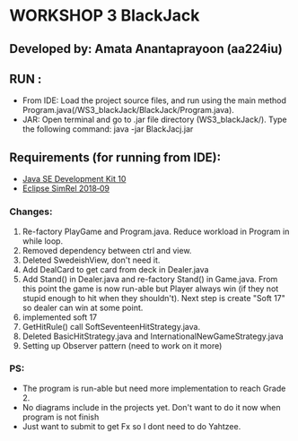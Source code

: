 # WORKSHOP 3 BlackJack
## Developed by: Amata Anantaprayoon (aa224iu)

## RUN :
* From IDE: Load the project source files, and run using the main method Program.java(/WS3_blackJack/BlackJack/Program.java).
* JAR:  Open terminal and go to .jar file directory (WS3_blackJack/). Type the following command: java -jar BlackJacj.jar

## Requirements (for running from IDE):
* [Java SE Development Kit 10](https://www.oracle.com/technetwork/java/javase/downloads/jdk10-downloads-4416644.html) 
* [Eclipse SimRel 2018‑09](https://www.eclipse.org/downloads/)

### Changes:
1. Re-factory PlayGame and Program.java. Reduce workload in Program in while loop.
2. Removed dependency between ctrl and view.
3. Deleted SwedeishView, don't need it. 
4. Add DealCard to get card from deck in Dealer.java
5. Add Stand() in Dealer.java and re-factory Stand() in Game.java. From this point the game is now run-able but Player always win (if they not stupid enough to hit when they shouldn't). Next step is create "Soft 17" so dealer can win at some point.
6. implemented soft 17
7. GetHitRule() call SoftSeventeenHitStrategy.java.
8. Deleted BasicHitStrategy.java and InternationalNewGameStrategy.java
9. Setting up Observer pattern (need to work on it more)

### PS:
* The program is run-able but need more implementation to reach Grade 2.
* No diagrams include in the projects yet. Don't want to do it now when program is not finish
* Just want to submit to get Fx so I dont need to do Yahtzee.

